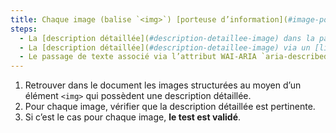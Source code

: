 ```yaml
---
title: Chaque image (balise `<img>`) [porteuse d’information](#image-porteuse-d-information), ayant une [description détaillée](#description-detaillee-image), vérifie-t-elle ces conditions ?
steps:
  - La [description détaillée](#description-detaillee-image) dans la page et signalée par l’[alternative textuelle](#alternative-textuelle-image) est pertinente.
  - La [description détaillée](#description-detaillee-image) via un [lien ou un bouton adjacent](#lien-ou-bouton-adjacent) est pertinente.
  - Le passage de texte associé via l’attribut WAI-ARIA `aria-describedby` est pertinent.
---
```


1. Retrouver dans le document les images structurées au moyen d’un élément `<img>` qui possèdent une description détaillée.
2. Pour chaque image, vérifier que la description détaillée est pertinente.
3. Si c’est le cas pour chaque image, **le test est validé**.

